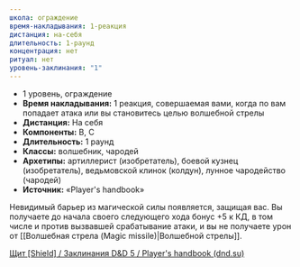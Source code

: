 ```yaml
---
школа: ограждение
время-накладывания: 1-реакция
дистанция: на-себя
длительность: 1-раунд
концентрация: нет
ритуал: нет
уровень-заклинания: "1"
---
```

- 1 уровень, ограждение
- **Время накладывания:** 1 реакция, совершаемая вами, когда по вам попадает атака или вы становитесь целью волшебной стрелы
- **Дистанция:** На себя
- **Компоненты:** В, С
- **Длительность:** 1 раунд
- **Классы:** волшебник, чародей
- **Архетипы:** артиллерист (изобретатель), боевой кузнец (изобретатель), ведьмовской клинок (колдун), лунное чародейство (чародей)
- **Источник:** «Player's handbook»

Невидимый барьер из магической силы появляется, защищая вас. Вы получаете до начала своего следующего хода бонус +5 к КД, в том числе и против вызвавшей срабатывание атаки, и вы не получаете урон от [[Волшебная стрела (Magic missile)|Волшебной стрелы]].

[Щит [Shield] / Заклинания D&D 5 / Player's handbook (dnd.su)](https://dnd.su/spells/70-shield/)